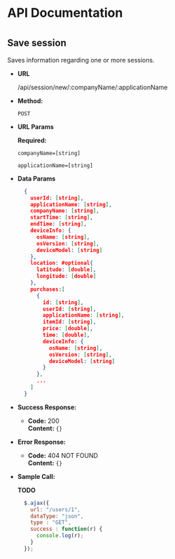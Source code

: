 <h1>API Documentation<H1>


**Save session**
----
  Saves information regarding one or more sessions.

* **URL**

  /api/session/new/:companyName/:applicationName

* **Method:**

  `POST`

*  **URL Params**

   **Required:**

   `companyName=[string]`

   `applicationName=[string]`

* **Data Params**

  ```json
    {
      userId: [string],
      applicationName: [string],
      companyName: [string],
      startTime: [string],
      endTime: [string],
      deviceInfo: {
        osName: [string],
        osVersion: [string],
        deviceModel: [string]
      },
      location: #optional{
        latitude: [double],
        longitude: [double]
      },
      purchases:[
        {
          id: [string],
          userId: [string],
          applicationName: [string],
          itemId: [string],
          price: [double],
          time: [double],
          deviceInfo: {
            osName: [string],
            osVersion: [string],
            deviceModel: [string]
          }
        },
        ...
      ]
    }
  ```

* **Success Response:**

  * **Code:** 200 <br />
    **Content:** `{}`

* **Error Response:**

  * **Code:** 404 NOT FOUND <br />
    **Content:** `{}`



* **Sample Call:**

  **TODO**

  ```javascript
    $.ajax({
      url: "/users/1",
      dataType: "json",
      type : "GET",
      success : function(r) {
        console.log(r);
      }
    });
  ```
